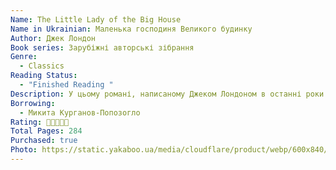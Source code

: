 ```yaml
---
Name: The Little Lady of the Big House
Name in Ukrainian: Маленька господиня Великого будинку
Author: Джек Лондон
Book series: Зарубіжні авторські зібрання
Genre:
  - Classics
Reading Status:
  - "Finished Reading "
Description: У цьому романі, написаному Джеком Лондоном в останні роки його життя, також є місце для природи і тварин, нестримної жаги до подорожей, але в його основі лежить любовний трикутник. Події розгортаються у маєтку родини Форестів — Великому будинку, в якому завжди безліч гостей. Успішний фермер Дік Форест дозволяє чоловікам захоплюватися своєю талановитою дружиною Полою. Проте між подружжям повна довіра і відданість одне одному. Давно сформований уклад життя родини раптово змінює давній друг Діка письменник-початківець Івен Грейм, який гостює в будинку подружжя.
Borrowing:
  - Микита Курганов-Попозогло
Rating: 🌟🌟🌟🌟🌟
Total Pages: 284
Purchased: true
Photo: https://static.yakaboo.ua/media/cloudflare/product/webp/600x840/_/_/____________cr.png
---
```

